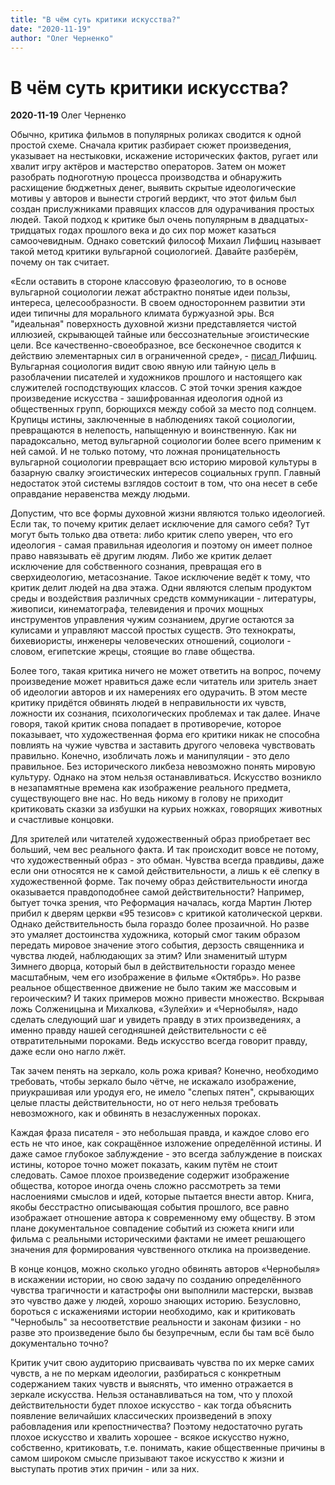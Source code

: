 ```yaml
---
title: "В чём суть критики искусства?"
date: "2020-11-19"
author: "Олег Черненко"
---
```


# В чём суть критики искусства?

**2020-11-19** Олег Черненко

Обычно, критика фильмов в популярных роликах сводится к одной простой схеме. Сначала критик разбирает сюжет произведения, указывает на нестыковки, искажение исторических фактов, ругает или хвалит игру актёров и мастерство операторов. Затем он может разобрать подноготную процесса производства и обнаружить расхищение бюджетных денег, выявить скрытые идеологические мотивы у авторов и вынести строгий вердикт, что этот фильм был создан прислужниками правящих классов для одурачивания простых людей. Такой подход к критике был очень популярным в двадцатых-тридцатых годах прошлого века и до сих пор может казаться самоочевидным. Однако советский философ Михаил Лифшиц называет такой метод критики вульгарной социологией. Давайте разберём, почему он так считает.

«Если оставить в стороне классовую фразеологию, то в основе вульгарной социологии лежат абстрактно понятые идеи пользы, интереса, целесообразности. В своем одностороннем развитии эти идеи типичны для морального климата буржуазной эры. Вся "идеальная" поверхность духовной жизни представляется чистой иллюзией, скрывающей тайные или бессознательные эгоистические цели. Все качественно-своеобразное, все бесконечное сводится к действию элементарных сил в ограниченной среде», - [писал ](http://www.gutov.ru/lifshitz/mesotes/vs.htm)Лифшиц. Вульгарная социология видит свою явную или тайную цель в разоблачении писателей и художников прошлого и настоящего как служителей господствующих классов. С этой точки зрения каждое произведение искусства - зашифрованная идеология одной из общественных групп, борющихся между собой за место под солнцем. Крупицы истины, заключенные в наблюдениях такой социологии, превращаются в нелепость, напыщенную и воинственную. Как ни парадоксально, метод вульгарной социологии более всего применим к ней самой. И не только потому, что ложная проницательность вульгарной социологии превращает всю историю мировой культуры в базарную свалку эгоистических интересов социальных групп. Главный недостаток этой системы взглядов состоит в том, что она несет в себе оправдание неравенства между людьми.

Допустим, что все формы духовной жизни являются только идеологией. Если так, то почему критик делает исключение для самого себя? Тут могут быть только два ответа: либо критик слепо уверен, что его идеология - самая правильная идеология и поэтому он имеет полное право навязывать её другим людям. Либо же критик делает исключение для собственного сознания, превращая его в сверхидеологию, метасознание. Такое исключение ведёт к тому, что критик делит людей на два этажа. Одни являются слепым продуктом среды и воздействия различных средств коммуникации - литературы, живописи, кинематографа, телевидения и прочих мощных инструментов управления чужим сознанием, другие остаются за кулисами и управляют массой простых существ. Это технократы, бихевиористы, инженеры человеческих отношений, социологи - словом, египетские жрецы, стоящие во главе общества.

Более того, такая критика ничего не может ответить на вопрос, почему произведение может нравиться даже если читатель или зритель знает об идеологии авторов и их намерениях его одурачить. В этом месте критику придётся обвинять людей в неправильности их чувств, ложности их сознания, психологических проблемах и так далее. Иначе говоря, такой критик снова попадает в противоречие, которое показывает, что художественная форма его критики никак не способна повлиять на чужие чувства и заставить другого человека чувствовать правильно. Конечно, изобличать ложь и манипуляции - это дело правильное. Без исторического ликбеза невозможно понять мировую культуру. Однако на этом нельзя останавливаться. Искусство возникло в незапамятные времена как изображение реального предмета, существующего вне нас. Но ведь никому в голову не приходит критиковать сказки за избушки на курьих ножках, говорящих животных и счастливые концовки.

Для зрителей или читателей художественный образ приобретает вес больший, чем вес реального факта. И так происходит вовсе не потому, что художественный образ - это обман. Чувства всегда правдивы, даже если они относятся не к самой действительности, а лишь к её слепку в художественной форме. Так почему образ действительности иногда оказывается правдоподобнее самой действительности? Например, бытует точка зрения, что Реформация началась, когда Мартин Лютер прибил к дверям церкви «95 тезисов» с критикой католической церкви. Однако действительность была гораздо более прозаичной. Но разве это умаляет достоинства художника, который смог таким образом передать мировое значение этого события, дерзость священника и чувства людей, наблюдающих за этим? Или знаменитый штурм Зимнего дворца, который был в действительности гораздо менее масштабным, чем его изображение в фильме «Октябрь». Но разве реальное общественное движение не было таким же массовым и героическим? И таких примеров можно привести множество. Вскрывая ложь Солженицына и Михалкова, «Зулейхи» и «Чернобыля», надо сделать следующий шаг и увидеть правду в этих произведениях, а именно правду нашей сегодняшней действительности с её отвратительными пороками. Ведь искусство всегда говорит правду, даже если оно нагло лжёт.

Так зачем пенять на зеркало, коль рожа кривая? Конечно, необходимо требовать, чтобы зеркало было чётче, не искажало изображение, приукрашивая или уродуя его, не имело "слепых пятен", скрывающих целые пласты действительности, но от него нельзя требовать невозможного, как и обвинять в незаслуженных пороках.

Каждая фраза писателя - это небольшая правда, и каждое слово его есть не что иное, как сокращённое изложение определённой истины. И даже самое глубокое заблуждение - это всегда заблуждение в поисках истины, которое точно может показать, каким путём не стоит следовать. Самое плохое произведение содержит изображение общества, которое иногда очень сложно рассмотреть за теми наслоениями смыслов и идей, которые пытается внести автор. Книга, якобы бесстрастно описывающая события прошлого, все равно изображает отношение автора к современному ему обществу. В этом плане документальное совпадение событий из сюжета книги или фильма с реальными историческими фактами не имеет решающего значения для формирования чувственного отклика на произведение.

В конце концов, можно сколько угодно обвинять авторов «Чернобыля» в искажении истории, но свою задачу по созданию определённого чувства трагичности и катастрофы они выполнили мастерски, вызвав это чувство даже у людей, хорошо знающих историю. Безусловно, бороться с искажениями истории необходимо, как и критиковать "Чернобыль" за несоответствие реальности и законам физики - но разве это произведение было бы безупречным, если бы там всё было документально точно?

Критик учит свою аудиторию присваивать чувства по их мерке самих чувств, а не по меркам идеологии, разбираться с конкретным содержанием таких чувств и выяснять, что именно отражается в зеркале искусства. Нельзя останавливаться на том, что у плохой действительности будет плохое искусство - как тогда объяснить появление величайших классических произведений в эпоху рабовладения или крепостничества? Поэтому недостаточно ругать плохое искусство и хвалить хорошее - всякое искусство нужно, собственно, критиковать, т.е. понимать, какие общественные причины в самом широком смысле призывают такое искусство к жизни и выступать против этих причин - или за них.